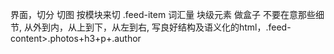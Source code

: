 界面，切分 切图
按模块来切  .feed-item 词汇量
块级元素 做盒子 不要在意那些细节,
从外到内，从上到下，从左到右,
写良好结构及语义化的html，.feed-content>.photos+h3+p+.author